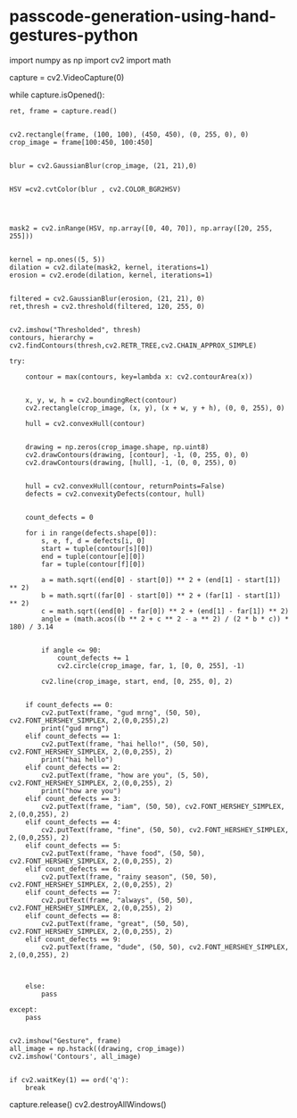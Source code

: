 # passcode-generation-using-hand-gestures-python


import numpy as np
import cv2
import math

capture = cv2.VideoCapture(0)

while capture.isOpened():

    
    ret, frame = capture.read()
    

    cv2.rectangle(frame, (100, 100), (450, 450), (0, 255, 0), 0)
    crop_image = frame[100:450, 100:450]


    blur = cv2.GaussianBlur(crop_image, (21, 21),0)

    
    HSV =cv2.cvtColor(blur , cv2.COLOR_BGR2HSV)
    
    

    
    mask2 = cv2.inRange(HSV, np.array([0, 40, 70]), np.array([20, 255, 255]))

    
    kernel = np.ones((5, 5))
    dilation = cv2.dilate(mask2, kernel, iterations=1)
    erosion = cv2.erode(dilation, kernel, iterations=1)

    
    filtered = cv2.GaussianBlur(erosion, (21, 21), 0)
    ret,thresh = cv2.threshold(filtered, 120, 255, 0)

    
    cv2.imshow("Thresholded", thresh)
    contours, hierarchy = cv2.findContours(thresh,cv2.RETR_TREE,cv2.CHAIN_APPROX_SIMPLE)

    try:
        
        contour = max(contours, key=lambda x: cv2.contourArea(x))

        
        x, y, w, h = cv2.boundingRect(contour)
        cv2.rectangle(crop_image, (x, y), (x + w, y + h), (0, 0, 255), 0)

        hull = cv2.convexHull(contour)

    
        drawing = np.zeros(crop_image.shape, np.uint8)
        cv2.drawContours(drawing, [contour], -1, (0, 255, 0), 0)
        cv2.drawContours(drawing, [hull], -1, (0, 0, 255), 0)


        hull = cv2.convexHull(contour, returnPoints=False)
        defects = cv2.convexityDefects(contour, hull)

    
        count_defects = 0

        for i in range(defects.shape[0]):
            s, e, f, d = defects[i, 0]
            start = tuple(contour[s][0])
            end = tuple(contour[e][0])
            far = tuple(contour[f][0])

            a = math.sqrt((end[0] - start[0]) ** 2 + (end[1] - start[1]) ** 2)
            b = math.sqrt((far[0] - start[0]) ** 2 + (far[1] - start[1]) ** 2)
            c = math.sqrt((end[0] - far[0]) ** 2 + (end[1] - far[1]) ** 2)
            angle = (math.acos((b ** 2 + c ** 2 - a ** 2) / (2 * b * c)) * 180) / 3.14

        
            if angle <= 90:
                count_defects += 1
                cv2.circle(crop_image, far, 1, [0, 0, 255], -1)

            cv2.line(crop_image, start, end, [0, 255, 0], 2)

        
        if count_defects == 0:
            cv2.putText(frame, "gud mrng", (50, 50), cv2.FONT_HERSHEY_SIMPLEX, 2,(0,0,255),2)
            print("gud mrng")
        elif count_defects == 1:
            cv2.putText(frame, "hai hello!", (50, 50), cv2.FONT_HERSHEY_SIMPLEX, 2,(0,0,255), 2)
            print("hai hello")
        elif count_defects == 2:
            cv2.putText(frame, "how are you", (5, 50), cv2.FONT_HERSHEY_SIMPLEX, 2,(0,0,255), 2)
            print("how are you")
        elif count_defects == 3:
            cv2.putText(frame, "iam", (50, 50), cv2.FONT_HERSHEY_SIMPLEX, 2,(0,0,255), 2)
        elif count_defects == 4:
            cv2.putText(frame, "fine", (50, 50), cv2.FONT_HERSHEY_SIMPLEX, 2,(0,0,255), 2)
        elif count_defects == 5:
            cv2.putText(frame, "have food", (50, 50), cv2.FONT_HERSHEY_SIMPLEX, 2,(0,0,255), 2)
        elif count_defects == 6:
            cv2.putText(frame, "rainy season", (50, 50), cv2.FONT_HERSHEY_SIMPLEX, 2,(0,0,255), 2)
        elif count_defects == 7:
            cv2.putText(frame, "always", (50, 50), cv2.FONT_HERSHEY_SIMPLEX, 2,(0,0,255), 2)
        elif count_defects == 8:
            cv2.putText(frame, "great", (50, 50), cv2.FONT_HERSHEY_SIMPLEX, 2,(0,0,255), 2)
        elif count_defects == 9:
            cv2.putText(frame, "dude", (50, 50), cv2.FONT_HERSHEY_SIMPLEX, 2,(0,0,255), 2)
        
        
            
        else:
            pass

    except:
        pass

    
    cv2.imshow("Gesture", frame)
    all_image = np.hstack((drawing, crop_image))
    cv2.imshow('Contours', all_image)

    
    if cv2.waitKey(1) == ord('q'):
        break

capture.release()
cv2.destroyAllWindows()
